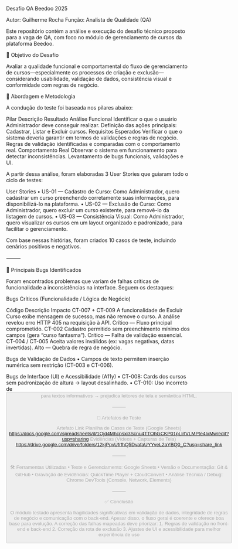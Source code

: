 Desafio QA Beedoo 2025

Autor: Guilherme Rocha
Função: Analista de Qualidade (QA)

Este repositório contém a análise e execução do desafio técnico proposto para a vaga de QA, com foco no módulo de gerenciamento de cursos da plataforma Beedoo.

🎯 Objetivo do Desafio

Avaliar a qualidade funcional e comportamental do fluxo de gerenciamento de cursos—especialmente os processos de criação e exclusão—considerando usabilidade, validação de dados, consistência visual e conformidade com regras de negócio.

🧭 Abordagem e Metodologia

A condução do teste foi baseada nos pilares abaixo:

Pilar	Descrição	Resultado
Análise Funcional	Identificar o que o usuário Administrador deve conseguir realizar.	Definição das ações principais: Cadastrar, Listar e Excluir cursos.
Requisitos Esperados	Verificar o que o sistema deveria garantir em termos de validações e regras de negócio.	Regras de validação identificadas e comparadas com o comportamento real.
Comportamento Real	Observar o sistema em funcionamento para detectar inconsistências.	Levantamento de bugs funcionais, validações e UI.

A partir dessa análise, foram elaboradas 3 User Stories que guiaram todo o ciclo de testes:

User Stories
	•	US-01 — Cadastro de Curso: Como Administrador, quero cadastrar um curso preenchendo corretamente suas informações, para disponibilizá-lo na plataforma.
	•	US-02 — Exclusão de Curso: Como Administrador, quero excluir um curso existente, para removê-lo da listagem de cursos.
	•	US-03 — Consistência Visual: Como Administrador, quero visualizar os cursos em um layout organizado e padronizado, para facilitar o gerenciamento.

Com base nessas histórias, foram criados 10 casos de teste, incluindo cenários positivos e negativos.

⸻

🐞 Principais Bugs Identificados

Foram encontrados problemas que variam de falhas críticas de funcionalidade a inconsistências na interface. Seguem os destaques:

Bugs Críticos (Funcionalidade / Lógica de Negócio)

Código	Descrição	Impacto
CT-007 + CT-009	A funcionalidade de Excluir Curso exibe mensagem de sucesso, mas não remove o curso. A análise revelou erro HTTP 405 na requisição à API.	Crítico — Fluxo principal comprometido.
CT-002	Cadastro permitido sem preenchimento mínimo dos campos (gera “curso fantasma”).	Crítico — Falha de validação essencial.
CT-004 / CT-005	Aceita valores inválidos (ex: vagas negativas, datas invertidas).	Alto — Quebra de regra de negócio.

Bugs de Validação de Dados
	•	Campos de texto permitem inserção numérica sem restrição (CT-003 e CT-006).

Bugs de Interface (UI) e Acessibilidade (A11y)
	•	CT-008: Cards dos cursos sem padronização de altura → layout desalinhado.
	•	CT-010: Uso incorreto de <button disabled> para textos informativos → prejudica leitores de tela e semântica HTML.

⸻

📂 Artefatos de Teste

Artefato	Link
Planilha de Casos de Teste (Google Sheets)	https://docs.google.com/spreadsheets/d/1Ojd4Mhcpsxi3Scnu4TTOhGCKP01pLlrfVLMPte4IxMw/edit?usp=sharing
Evidências (Vídeos + Capturas de Tela)	https://drive.google.com/drive/folders/12kjPpvUfrfhQ5DvafaUYYveL2aYBQ0_C?usp=share_link


⸻

🛠️ Ferramentas Utilizadas
	•	Teste e Gerenciamento: Google Sheets
	•	Versão e Documentação: Git & GitHub
	•	Gravação de Evidências: QuickTime Player + CloudConvert
	•	Análise Técnica / Debug: Chrome DevTools (Console, Network, Elements)

⸻

✅ Conclusão

O módulo testado apresenta fragilidades significativas em validação de dados, integridade de regras de negócio e comunicação com o back-end. Apesar disso, o fluxo geral é coerente e oferece boa base para evolução.
A correção das falhas mapeadas deve priorizar:
	1.	Regras de validação no front-end e back-end
	2.	Correção da rota de exclusão
	3.	Ajustes de UI e acessibilidade para melhor experiência de uso
